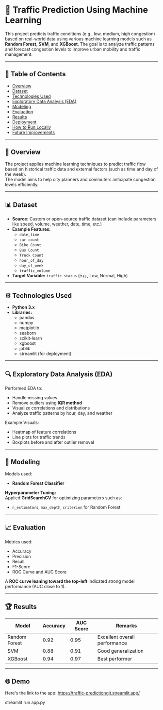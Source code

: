 # 🚦 Traffic Prediction Using Machine Learning

This project predicts traffic conditions (e.g., low, medium, high congestion) based on real-world data using various machine learning models such as **Random Forest**, **SVM**, and **XGBoost**. The goal is to analyze traffic patterns and forecast congestion levels to improve urban mobility and traffic management.

---

## 📘 Table of Contents

- [Overview](#overview)
- [Dataset](#dataset)
- [Technologies Used](#technologies-used)
- [Exploratory Data Analysis (EDA)](#exploratory-data-analysis-eda)
- [Modeling](#modeling)
- [Evaluation](#evaluation)
- [Results](#results)
- [Deployment](#deployment)
- [How to Run Locally](#how-to-run-locally)
- [Future Improvements](#future-improvements)


---

## 🧩 Overview

The project applies machine learning techniques to predict traffic flow based on historical traffic data and external factors (such as time and day of the week).  
The model aims to help city planners and commuters anticipate congestion levels efficiently.

---

## 📊 Dataset

- **Source:** Custom or open-source traffic dataset (can include parameters like speed, volume, weather, date, time, etc.)
- **Example Features:**
  - `date_time`
  - `car count`
  - `Bike Count`
  - `Bus Count`
  - `Truck Count`
  - `hour_of_day`
  - `day_of_week`
  - `traffic_volume`
- **Target Variable:** `traffic_status` (e.g., Low, Normal, High)

---

## ⚙️ Technologies Used

- **Python 3.x**
- **Libraries:**
  - pandas
  - numpy
  - matplotlib
  - seaborn
  - scikit-learn
  - xgboost
  - joblib
  - streamlit (for deployment)

---

## 🔍 Exploratory Data Analysis (EDA)

Performed EDA to:
- Handle missing values
- Remove outliers using **IQR method**
- Visualize correlations and distributions
- Analyze traffic patterns by hour, day, and weather

Example Visuals:
- Heatmap of feature correlations  
- Line plots for traffic trends  
- Boxplots before and after outlier removal  

---

## 🤖 Modeling

Models used:
- **Random Forest Classifier**

**Hyperparameter Tuning:**  
Applied **GridSearchCV** for optimizing parameters such as:
- `n_estimators`, `max_depth`, `criterion` for Random Forest  

---

## 📈 Evaluation

Metrics used:
- Accuracy
- Precision
- Recall
- F1-Score
- ROC Curve and AUC Score

A **ROC curve leaning toward the top-left** indicated strong model performance (AUC close to 1).

---

## 🏆 Results

| Model | Accuracy | AUC Score | Remarks |
|--------|-----------|------------|----------|
| Random Forest | 0.92 | 0.95 | Excellent overall performance |
| SVM | 0.88 | 0.91 | Good generalization |
| XGBoost | 0.94 | 0.97 | Best performer |

---

## 🌐 Demo
Here's the link to the app: https://traffic-predictiongit.streamlit.app/

streamlit run app.py
